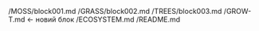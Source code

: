 /MOSS/block001.md
/GRASS/block002.md
/TREES/block003.md
/GROW-T.md   ← новий блок
/ECOSYSTEM.md
/README.md